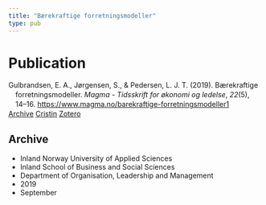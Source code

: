 ```yaml
---
title: "Bærekraftige forretningsmodeller"
type: pub
---
```

<h1>Publication</h1>
<article id="csl-bib-container-XHZ7SFRX" class="csl-bib-container">
  <div class="csl-bib-body" style="line-height: 1.35; padding-left: 1em; text-indent:-1em;">
  <div class="csl-entry">Gulbrandsen, E. A., J&#xF8;rgensen, S., &amp; Pedersen, L. J. T. (2019). B&#xE6;rekraftige forretningsmodeller. <i>Magma - Tidsskrift for &#xF8;konomi og ledelse</i>, <i>22</i>(5), 14&#x2013;16. <a href="https://www.magma.no/barekraftige-forretningsmodeller1">https://www.magma.no/barekraftige-forretningsmodeller1</a></div>
</div>
  <div class="csl-bib-buttons">
    <a href="#taxonomy-article-XHZ7SFRX" class="csl-bib-button">Archive</a>
    <a href="https://app.cristin.no/results/show.jsf?id=1720346" alt="Cristin URL" class="csl-bib-button">Cristin</a>
    <a href="http://zotero.org/groups/5022929/items/XHZ7SFRX" alt="Zotero URL" class="csl-bib-button">Zotero</a>
  </div>
  <div id="csl-bib-meta-container-XHZ7SFRX"></div>
</article>
<div id="csl-bib-meta-XHZ7SFRX" class="csl-bib-meta">
  <article id="taxonomy-article-XHZ7SFRX" class="taxonomy-article">
    <h1>Archive</h1>
    <ul>
      <li>Inland Norway University of Applied Sciences</li>
      <li>Inland School of Business and Social Sciences</li>
      <li>Department of Organisation, Leadership and Management</li>
      <li>2019</li>
      <li>September</li>
    </ul>
  </article>
</div>
